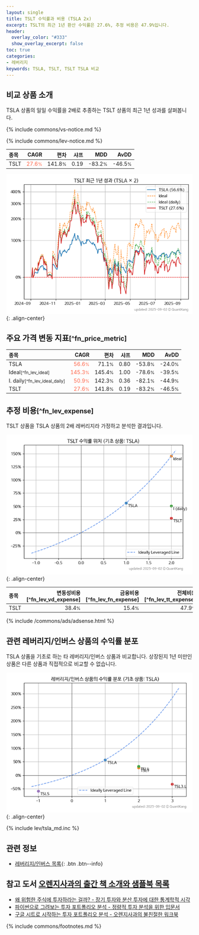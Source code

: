 ```yaml
---
layout: single
title: TSLT 수익률과 비용 (TSLA 2x)
excerpt: TSLT의 최근 1년 환산 수익률은 27.6%, 추정 비용은 47.9%입니다.
header:
  overlay_color: "#333"
  show_overlay_excerpt: false
toc: true
categories:
- 레버리지
keywords: TSLA, TSLT, TSLT TSLA 비교
---
```


## 비교 상품 소개


TSLA 상품의 일일 수익률을 2배로 추종하는 TSLT 상품의 최근 1년 성과를 살펴봅니다.





{% include commons/vs-notice.md %}

{% include commons/lev-notice.md %}

| **종목** | **CAGR** | **편차** | **샤프** | **MDD** | **AvDD** |
| :------------ | ------: | -----------: | -------: | ------: | -------: |
| TSLT | <span style="color: tomato">27.6<small>%</small></span> | 141.8<small>%</small> | 0.19 | -83.2<small>%</small> | -46.5<small>%</small> |

<!-- more -->


![TSLT](/lev/images/tslt.png){: .align-center}


## 주요 가격 변동 지표<small>[^fn_price_metric]</small>


| **종목** | **CAGR** | **편차** | **샤프** | **MDD** | **AvDD** |
| :------------ | ------: | -----------: | -------: | ------: | -------: |
| TSLA | <span style="color: tomato">56.6<small>%</small></span> | 71.1<small>%</small> | 0.80 | -53.8<small>%</small> | -24.0<small>%</small> |
| Ideal<small>[^fn_lev_ideal]</small> | <span style="color: tomato">145.3<small>%</small></span> | 145.4<small>%</small> | 1.00 | -78.6<small>%</small> | -39.5<small>%</small> |
| I. daily<small>[^fn_lev_ideal_daily]</small> | <span style="color: tomato">50.9<small>%</small></span> | 142.3<small>%</small> | 0.36 | -82.1<small>%</small> | -44.9<small>%</small> |
| TSLT | <span style="color: tomato">27.6<small>%</small></span> | 141.8<small>%</small> | 0.19 | -83.2<small>%</small> | -46.5<small>%</small> |


## 추정 비용<small>[^fn_lev_expense]</small><a id="expense"></a>

TSLT 상품을 TSLA 상품의 2배 레버리지라 가정하고 분석한 결과입니다.

![TSLT](/lev/images/tslt_ideal.png){: .align-center}

| **종목** | **변동성비용**[^fn_lev_vd_expense] | **금융비용**[^fn_lev_fn_expense] | **전체비용**[^fn_lev_tt_expense] |
| :------------ | ------: | -----------: | -------: |
| TSLT | 38.4<small>%</small> | 15.4<small>%</small> | 47.9<small>%</small> |

{% include /commons/ads/adsense.html %}



## 관련 레버리지/인버스 상품의 수익률 분포

TSLA 상품을 기초로 하는 타 레버리지/인버스 상품과 비교합니다. 상장된지 1년 미만인 상품은 다른 상품과 직접적으로 비교할 수 없습니다.

![TSLA](/lev/images/tsla_ideal.png){: .align-center}

{% include lev/tsla_md.inc %}


## 관련 정보

- [레버리지/인버스 목록](/lev/){: .btn .btn--info}


## 참고 도서 [오렌지사과의 출간 책 소개와 샘플북 목록](https://kongdori.tistory.com/691)

- [왜 위험한 주식에 투자하라는 걸까? - 장기 투자와 분산 투자에 대한 통계학적 시각](https://kongdori.tistory.com/421)
- [파이썬으로 그려보는 투자 포트폴리오 분석  - 정량적 투자 분석을 위한 입문서](https://kongdori.tistory.com/643)
- [구글 시트로 시작하는 투자 포트폴리오 분석 - 오렌지사과의 불친절한 워크북](https://kongdori.tistory.com/449)

{% include commons/footnotes.md %}